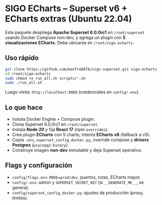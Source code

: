 # SIGO ECharts – Superset v6 + ECharts extras (Ubuntu 22.04)

Este paquete despliega **Apache Superset 6.0.0rc1** en `/root/superset` usando Docker Compose non‑dev, y agrega un plugin con **5 visualizaciones ECharts**. Debe ubicarse en `/root/sigo-echarts`.

## Uso rápido
```bash
git clone https://github.com/manfreDATA/sigo-superset.git sigo-echarts
cd /root/sigo-echarts
sudo chmod +x run_all.sh scripts/*.sh
sudo ./run_all.sh
```
Luego visita: `http://localhost:8088` (credenciales en `config/.env`).

## Lo que hace
- Instala Docker Engine + Compose plugin.
- Clona Superset 6.0.0rc1 en `/root/superset`.
- Instala **Node 20** y fija **React 17** (npm `overrides`).
- Crea plugin **ECharts** con 5 charts; intenta **ECharts v6** (fallback a v5).
- Copia `.env`, `superset_config_docker.py`, override compose y **drivers Postgres** (`psycopg2-binary`).
- Construye imagen **non‑dev** inmutable y deja Superset operativo.

## Flags y configuración
- `config/flags.env`: `MODE=prod|dev`, puertos, rutas, ECharts mayor.
- `config/.env`: admin y `SUPERSET_SECRET_KEY` (si `__GENERATE_ME__`, se genera).
- `config/superset_config_docker.py`: ajustes de producción (proxy, límites).
